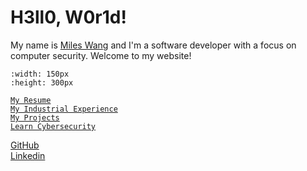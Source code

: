 # H3ll0, W0r1d!

My name is [Miles Wang](https://www.linkedin.com/in/miles-wang-177127293/) and I'm a software developer with a focus on computer security. Welcome to my website!  

```{figure} /_static/photos/standP.jpg
:width: 150px
:height: 300px
```

[`My Resume`](about/about.md)  
[`My Industrial Experience`](about/experience.md)  
[`My Projects`](about/projects.md)  
[`Learn Cybersecurity`](cybersecurity/cs_intro.md)  
  
  
  
  
  
[GitHub](https://github.com/FallenOverlord?tab=repositories)  
[Linkedin](https://www.linkedin.com/in/miles-wang-177127293/)  


